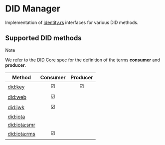 # DID Manager

Implementation of [identity.rs](https://github.com/iotaledger/identity.rs) interfaces for various DID methods.

## Supported DID methods

> [!NOTE]
> We refer to the [DID Core](https://www.w3.org/TR/did-core/#conformance) spec for the definition of the terms **consumer** and **producer**.

| Method                                                                                            |        Consumer         |        Producer         |
| ------------------------------------------------------------------------------------------------- | :---------------------: | :---------------------: |
| [did:key](https://w3c-ccg.github.io/did-method-key/)                                              | :ballot_box_with_check: | :ballot_box_with_check: |
| [did:web](https://w3c-ccg.github.io/did-method-web/)                                              | :ballot_box_with_check: |                         |
| [did:jwk](https://github.com/quartzjer/did-jwk/blob/main/spec.md)                                 | :ballot_box_with_check: |                         |
| [did:iota](https://wiki.iota.org/identity.rs/references/specifications/iota-did-method-spec/)     |                         |                         |
| [did:iota:smr](https://wiki.iota.org/identity.rs/references/specifications/iota-did-method-spec/) |                         |                         |
| [did:iota:rms](https://wiki.iota.org/identity.rs/references/specifications/iota-did-method-spec/) | :ballot_box_with_check: |                         |
